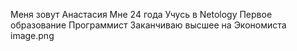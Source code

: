 Меня зовут Анастасия
Мне 24 года
Учусь в Netology 
Первое образование Программист
Заканчиваю высшее на Экономиста 
image.png